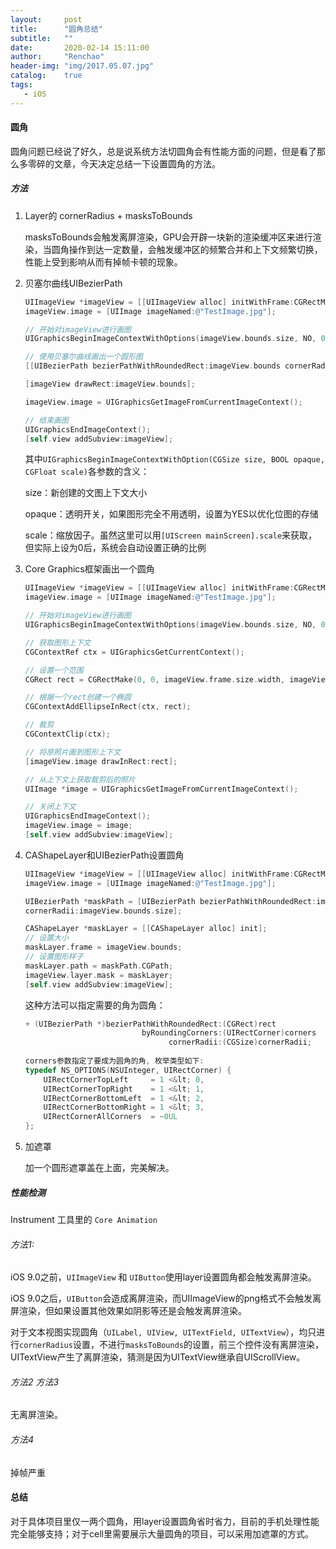 ```yaml
---
layout:     post
title:      "圆角总结"
subtitle:   ""
date:       2020-02-14 15:11:00
author:     "Renchao"
header-img: "img/2017.05.07.jpg"
catalog:    true
tags: 
   - iOS
---
```


#### 圆角

圆角问题已经说了好久，总是说系统方法切圆角会有性能方面的问题，但是看了那么多零碎的文章，今天决定总结一下设置圆角的方法。

##### 方法

1. Layer的 cornerRadius + masksToBounds

   masksToBounds会触发离屏渲染，GPU会开辟一块新的渲染缓冲区来进行渲染，当圆角操作到达一定数量，会触发缓冲区的频繁合并和上下文频繁切换，性能上受到影响从而有掉帧卡顿的现象。

2. 贝塞尔曲线UIBezierPath

   ```objective-c
   UIImageView *imageView = [[UIImageView alloc] initWithFrame:CGRectMake(100, 100, 100, 100)];
   imageView.image = [UIImage imageNamed:@"TestImage.jpg"];
   
   // 开始对imageView进行画图
   UIGraphicsBeginImageContextWithOptions(imageView.bounds.size, NO, 0.0);
   
   // 使用贝塞尔曲线画出一个圆形图
   [[UIBezierPath bezierPathWithRoundedRect:imageView.bounds cornerRadius:imageView.frame.size.width] addClip];
   
   [imageView drawRect:imageView.bounds];
   
   imageView.image = UIGraphicsGetImageFromCurrentImageContext();
   
   // 结束画图
   UIGraphicsEndImageContext();
   [self.view addSubview:imageView];
   ```

   其中`UIGraphicsBeginImageContextWithOption(CGSize size, BOOL opaque, CGFloat scale)`各参数的含义：

   size：新创建的文图上下文大小

   opaque：透明开关，如果图形完全不用透明，设置为YES以优化位图的存储

   scale：缩放因子。虽然这里可以用`[UIScreen mainScreen].scale`来获取，但实际上设为0后，系统会自动设置正确的比例

3. Core Graphics框架画出一个圆角

   ```objective-c
   UIImageView *imageView = [[UIImageView alloc] initWithFrame:CGRectMake(100, 200, 100, 100)];
   imageView.image = [UIImage imageNamed:@"TestImage.jpg"];
   
   // 开始对imageView进行画图
   UIGraphicsBeginImageContextWithOptions(imageView.bounds.size, NO, 0.0);
   
   // 获取图形上下文
   CGContextRef ctx = UIGraphicsGetCurrentContext();
   
   // 设置一个范围
   CGRect rect = CGRectMake(0, 0, imageView.frame.size.width, imageView.frame.size.height);
   
   // 根据一个rect创建一个椭圆
   CGContextAddEllipseInRect(ctx, rect);
   
   // 裁剪
   CGContextClip(ctx);
   
   // 将原照片画到图形上下文
   [imageView.image drawInRect:rect];
   
   // 从上下文上获取裁剪后的照片
   UIImage *image = UIGraphicsGetImageFromCurrentImageContext();
   
   // 关闭上下文
   UIGraphicsEndImageContext();
   imageView.image = image;
   [self.view addSubview:imageView];
   ```

4. CAShapeLayer和UIBezierPath设置圆角

   ```objective-c
   UIImageView *imageView = [[UIImageView alloc] initWithFrame:CGRectMake(100, 200, 100, 100)];
   imageView.image = [UIImage imageNamed:@"TestImage.jpg"];
   
   UIBezierPath *maskPath = [UIBezierPath bezierPathWithRoundedRect:imageView.bounds byRoundingCorners:UIRectCornerAllCorners
   cornerRadii:imageView.bounds.size];
   
   CAShapeLayer *maskLayer = [[CAShapeLayer alloc] init];
   // 设置大小
   maskLayer.frame = imageView.bounds;
   // 设置图形样子
   maskLayer.path = maskPath.CGPath;
   imageView.layer.mask = maskLayer;
   [self.view addSubview:imageView];
   ```

   这种方法可以指定需要的角为圆角：

   ```objective-c
   + (UIBezierPath *)bezierPathWithRoundedRect:(CGRect)rect
                             byRoundingCorners:(UIRectCorner)corners
                                   cornerRadii:(CGSize)cornerRadii;
                                   
   corners参数指定了要成为圆角的角, 枚举类型如下:
   typedef NS_OPTIONS(NSUInteger, UIRectCorner) {
       UIRectCornerTopLeft     = 1 <&lt; 0,
       UIRectCornerTopRight    = 1 <&lt; 1,
       UIRectCornerBottomLeft  = 1 <&lt; 2,
       UIRectCornerBottomRight = 1 <&lt; 3,
       UIRectCornerAllCorners  = ~0UL
   };
   ```

5. 加遮罩

   加一个圆形遮罩盖在上面，完美解决。

##### 性能检测

Instrument 工具里的 `Core Animation`

###### 方法1:

iOS 9.0之前，`UIImageView` 和 `UIButton`使用layer设置圆角都会触发离屏渲染。

iOS 9.0之后，`UIButton`会造成离屏渲染，而UIImageView的png格式不会触发离屏渲染，但如果设置其他效果如阴影等还是会触发离屏渲染。

对于文本视图实现圆角（`UILabel, UIView, UITextField, UITextView`），均只进行`cornerRadius`设置，不进行`masksToBounds`的设置，前三个控件没有离屏渲染，UITextView产生了离屏渲染，猜测是因为UITextView继承自UIScrollView。

###### 方法2 方法3

无离屏渲染。

###### 方法4

掉帧严重

#### 总结

对于具体项目里仅一两个圆角，用layer设置圆角省时省力，目前的手机处理性能完全能够支持；对于cell里需要展示大量圆角的项目，可以采用加遮罩的方式。





